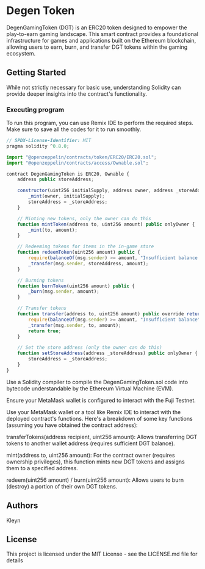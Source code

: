 # Degen Token

DegenGamingToken (DGT) is an ERC20 token designed to empower the play-to-earn gaming landscape. This smart contract provides a foundational infrastructure for games and applications built on the Ethereum blockchain, allowing users to earn, burn, and transfer DGT tokens within the gaming ecosystem.

## Getting Started

While not strictly necessary for basic use, understanding Solidity can provide deeper insights into the contract's functionality.

### Executing program

To run this program, you can use Remix IDE to perform the required steps. Make sure to save all the codes for it to run smoothly.

```javascript
// SPDX-License-Identifier: MIT
pragma solidity ^0.8.0;

import "@openzeppelin/contracts/token/ERC20/ERC20.sol";
import "@openzeppelin/contracts/access/Ownable.sol";

contract DegenGamingToken is ERC20, Ownable {
    address public storeAddress;

    constructor(uint256 initialSupply, address owner, address _storeAddress) ERC20("DegenGamingToken", "DGT") Ownable(owner) {
        _mint(owner, initialSupply);
        storeAddress = _storeAddress;
    }

    // Minting new tokens, only the owner can do this
    function mintToken(address to, uint256 amount) public onlyOwner {
        _mint(to, amount);
    }

    // Redeeming tokens for items in the in-game store
    function redeemToken(uint256 amount) public {
        require(balanceOf(msg.sender) >= amount, "Insufficient balance to redeem");
        _transfer(msg.sender, storeAddress, amount);
    }

    // Burning tokens
    function burnToken(uint256 amount) public {
        _burn(msg.sender, amount);
    }

    // Transfer tokens
    function transfer(address to, uint256 amount) public override returns (bool) {
        require(balanceOf(msg.sender) >= amount, "Insufficient balance");
        _transfer(msg.sender, to, amount);
        return true;
    }

    // Set the store address (only the owner can do this)
    function setStoreAddress(address _storeAddress) public onlyOwner {
        storeAddress = _storeAddress;
    }
}

```

Use a Solidity compiler to compile the DegenGamingToken.sol code into bytecode understandable by the Ethereum Virtual Machine (EVM).

Ensure your MetaMask wallet is configured to interact with the Fuji Testnet.

Use your MetaMask wallet or a tool like Remix IDE to interact with the deployed contract's functions. Here's a breakdown of some key functions (assuming you have obtained the contract address):

transferTokens(address recipient, uint256 amount): Allows transferring DGT tokens to another wallet address (requires sufficient DGT balance).

mint(address to, uint256 amount): For the contract owner (requires ownership privileges), this function mints new DGT tokens and assigns them to a specified address.

redeem(uint256 amount) / burn(uint256 amount): Allows users to burn (destroy) a portion of their own DGT tokens.

## Authors

Kleyn

## License

This project is licensed under the MIT License - see the LICENSE.md file for details
